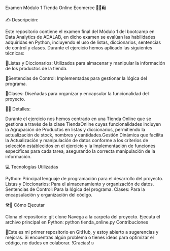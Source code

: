 Examen Módulo 1 
Tienda Online Ecomerce 🏬🛒🛍️


✍️ Descripción:

Este repositorio contiene el examen final del Módulo 1 del bootcamp en Data Analytics de ADALAB, en dicho examen se evalúan las habilidades adquiridas en Python, incluyendo el uso de listas, diccionarios, sentencias de control y clases. Durante el ejercicio hemos aplicado las siguientes técnicas:


📌Listas y Diccionarios: Utilizados para almacenar y manipular la información de los productos de la tienda.

📌Sentencias de Control: Implementadas para gestionar la lógica del programa.

📌Clases: Diseñadas para organizar y encapsular la funcionalidad del proyecto.



📑🤓 Detalles:

Durante el ejercicio nos hemos centrado en una Tienda Online que se gestiona a través de la clase TiendaOnline cuyas funcionalidades incluyen la Agrupación de Productos en listas y diccionarios, permitiendo la actualización de stock, nombres y cantidades.Gestión Dinámica que facilita la Actualización y manipulación de datos conforme a los criterios de selección establecidos en el ejercicio y la Implementación de funciones específicas para cada tarea, asegurando la correcta manipulación de la información.




💻 Tecnologías Utilizadas 

Python: Principal lenguaje de programación para el desarrollo del proyecto.
Listas y Diccionarios: Para el almacenamiento y organización de datos.
Sentencias de Control: Para la lógica del programa.
Clases: Para la encapsulación y organización del código.



🛠️🚧  Cómo Ejecutar 

Clona el repositorio: git clone <url-del-repositorio>
Navega a la carpeta del proyecto.
Ejecuta el archivo principal en Python: python tienda_online.py
Contribuciones



🤝Este es mi primer repositorio en GitHub, y estoy abierto a sugerencias y mejoras. Si encuentras algún problema o tienes ideas para optimizar el código, no dudes en colaborar.
  !Gracias!☺️

